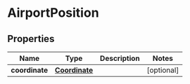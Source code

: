 
# AirportPosition

## Properties
Name | Type | Description | Notes
------------ | ------------- | ------------- | -------------
**coordinate** | [**Coordinate**](Coordinate.md) |  |  [optional]



